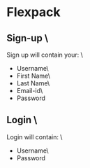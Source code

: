 # Flexpack
## Sign-up \
Sign up will contain your: \
- Username\
- First Name\
- Last Name\
- Email-id\
- Password

## Login \
Login will contain: \
- Username\
- Password
